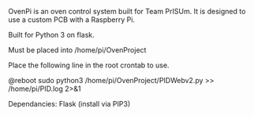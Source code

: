 OvenPi is an oven control system built for Team PrISUm.
It is designed to use a custom PCB with a Raspberry Pi.

Built for Python 3 on flask.

Must be placed into /home/pi/OvenProject

Place the following line in the root crontab to use.

@reboot sudo python3 /home/pi/OvenProject/PIDWebv2.py >> /home/pi/PID.log 2>&1

Dependancies:
Flask (install via PIP3)
